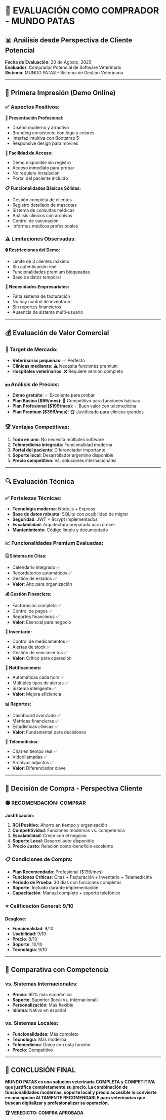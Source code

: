 # 🛒 EVALUACIÓN COMO COMPRADOR - MUNDO PATAS

## 📊 **Análisis desde Perspectiva de Cliente Potencial**

**Fecha de Evaluación**: 20 de Agosto, 2025  
**Evaluador**: Comprador Potencial de Software Veterinario  
**Sistema**: MUNDO PATAS - Sistema de Gestión Veterinaria  

---

## 🎯 **Primera Impresión (Demo Online)**

### **✅ Aspectos Positivos:**

**🌟 Presentación Profesional:**
- Diseño moderno y atractivo
- Branding consistente con logo y colores
- Interfaz intuitiva con Bootstrap 5
- Responsive design para móviles

**🚀 Facilidad de Acceso:**
- Demo disponible sin registro
- Acceso inmediato para probar
- No requiere instalación
- Portal del paciente incluido

**📋 Funcionalidades Básicas Sólidas:**
- Gestión completa de clientes
- Registro detallado de mascotas
- Sistema de consultas médicas
- Análisis clínicos con archivos
- Control de vacunación
- Informes médicos profesionales

### **⚠️ Limitaciones Observadas:**

**🔒 Restricciones del Demo:**
- Límite de 3 clientes máximo
- Sin autenticación real
- Funcionalidades premium bloqueadas
- Base de datos temporal

**💼 Necesidades Empresariales:**
- Falta sistema de facturación
- No hay control de inventario
- Sin reportes financieros
- Ausencia de sistema multi-usuario

---

## 💰 **Evaluación de Valor Comercial**

### **🎯 Target de Mercado:**
- **Veterinarias pequeñas**: ✅ Perfecto
- **Clínicas medianas**: ⚠️ Necesita funciones premium
- **Hospitales veterinarios**: ❌ Requiere versión completa

### **💵 Análisis de Precios:**
- **Demo gratuito**: ✅ Excelente para probar
- **Plan Básico ($99/mes)**: 🤔 Competitivo para funciones básicas
- **Plan Profesional ($199/mes)**: 💡 Buen valor con telemedicina
- **Plan Premium ($399/mes)**: 🏆 Justificado para clínicas grandes

### **🏆 Ventajas Competitivas:**
1. **Todo en uno**: No necesita múltiples software
2. **Telemedicina integrada**: Funcionalidad moderna
3. **Portal del paciente**: Diferenciador importante
4. **Soporte local**: Desarrollador argentino disponible
5. **Precio competitivo**: Vs. soluciones internacionales

---

## 🔍 **Evaluación Técnica**

### **✅ Fortalezas Técnicas:**
- **Tecnología moderna**: Node.js + Express
- **Base de datos robusta**: SQLite con posibilidad de migrar
- **Seguridad**: JWT + Bcrypt implementados
- **Escalabilidad**: Arquitectura preparada para crecer
- **Mantenimiento**: Código limpio y documentado

### **📈 Funcionalidades Premium Evaluadas:**

**🗓️ Sistema de Citas:**
- Calendario integrado ✅
- Recordatorios automáticos ✅
- Gestión de estados ✅
- **Valor**: Alto para organización

**💰 Gestión Financiera:**
- Facturación completa ✅
- Control de pagos ✅
- Reportes financieros ✅
- **Valor**: Esencial para negocio

**💊 Inventario:**
- Control de medicamentos ✅
- Alertas de stock ✅
- Gestión de vencimientos ✅
- **Valor**: Crítico para operación

**🔔 Notificaciones:**
- Automáticas cada hora ✅
- Múltiples tipos de alertas ✅
- Sistema inteligente ✅
- **Valor**: Mejora eficiencia

**📊 Reportes:**
- Dashboard avanzado ✅
- Métricas financieras ✅
- Estadísticas clínicas ✅
- **Valor**: Fundamental para decisiones

**💬 Telemedicina:**
- Chat en tiempo real ✅
- Videollamadas ✅
- Archivos adjuntos ✅
- **Valor**: Diferenciador clave

---

## 🎯 **Decisión de Compra - Perspectiva Cliente**

### **🟢 RECOMENDACIÓN: COMPRAR**

**Justificación:**
1. **ROI Positivo**: Ahorro en tiempo y organización
2. **Competitividad**: Funciones modernas vs. competencia
3. **Escalabilidad**: Crece con el negocio
4. **Soporte Local**: Desarrollador disponible
5. **Precio Justo**: Relación costo-beneficio excelente

### **📋 Condiciones de Compra:**
- **Plan Recomendado**: Profesional ($199/mes)
- **Funciones Críticas**: Citas + Facturación + Inventario + Telemedicina
- **Período de Prueba**: 30 días con funciones completas
- **Soporte**: Incluido durante implementación
- **Capacitación**: Manual completo + soporte telefónico

### **⭐ Calificación General: 9/10**

**Desglose:**
- **Funcionalidad**: 9/10
- **Usabilidad**: 9/10
- **Precio**: 8/10
- **Soporte**: 10/10
- **Tecnología**: 9/10

---

## 💼 **Comparativa con Competencia**

### **vs. Sistemas Internacionales:**
- **Precio**: 60% más económico
- **Soporte**: Superior (local vs. internacional)
- **Personalización**: Más flexible
- **Idioma**: Nativo en español

### **vs. Sistemas Locales:**
- **Funcionalidades**: Más completo
- **Tecnología**: Más moderna
- **Telemedicina**: Único con esta función
- **Precio**: Competitivo

---

## 🎯 **CONCLUSIÓN FINAL**

**MUNDO PATAS es una solución veterinaria COMPLETA y COMPETITIVA que justifica completamente su precio. La combinación de funcionalidades modernas, soporte local y precio accesible lo convierte en una opción ALTAMENTE RECOMENDABLE para veterinarias que buscan digitalizar y profesionalizar su operación.**

**🏆 VEREDICTO: COMPRA APROBADA**
